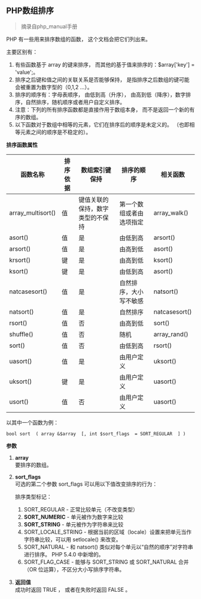 ## PHP数组排序  

> 摘录自php_manual手册

PHP 有一些用来排序数组的函数， 这个文档会把它们列出来。     

主要区别有：     

1. 有些函数基于 array  的键来排序， 而其他的基于值来排序的：$array['key'] = 'value';。     
2. 排序之后键和值之间的关联关系是否能够保持， 是指排序之后数组的键可能 会被重置为数字型的（0,1,2 ...）。     
3. 排序的顺序有：字母表顺序， 由低到高（升序）， 由高到低（降序），数字排序，自然排序，随机顺序或者用户自定义排序。     
4. 注意：下列的所有排序函数都是直接作用于数组本身， 而不是返回一个新的有序的数组。     
5. 以下函数对于数组中相等的元素，它们在排序后的顺序是未定义的。 （也即相等元素之间的顺序是不稳定的）。     

**排序函数属性**    



|	函数名称	|排序依据	|数组索引键保持|排序的顺序	|相关函数|
|---|---|---|---|---|
|	array_multisort()	|值	|键值关联的保持，数字类型的不保持	|第一个数组或者由选项指定	|array_walk()		|
|	asort()				|值	|是		|由低到高			|arsort()			|
|	arsort()			|值	|是		|由高到低			|asort()			|
|	krsort()			|键	|是		|由高到低			|ksort()			|
|	ksort()				|键	|是		|由低到高			|asort()			|
|	natcasesort()		|值	|是		|自然排序，大小写不敏感|natsort()			|
|	natsort()			|值	|是		|自然排序			|natcasesort()		|
|	rsort()				|值	|否		|由高到低			|sort()				|
|	shuffle()			|值	|否		|随机				|array_rand()		|
|	sort()				|值	|否		|由低到高			|rsort()			|
|	uasort()			|值	|是		|由用户定义			|uksort()			|
|	uksort()			|键	|是		|由用户定义			|uasort()			|
|	usort()				|值	|否		|由用户定义			|uasort()			|

以其中一个函数为例：    

    bool sort  ( array &$array  [, int $sort_flags  = SORT_REGULAR  ] )    

**参数**    

1. **array**     
	要排序的数组。     
1. **sort_flags**     
	可选的第二个参数 sort_flags 可以用以下值改变排序的行为：       
	
	排序类型标记：        

	1. SORT_REGULAR  - 正常比较单元（不改变类型）      
	1. **SORT_NUMERIC**  - 单元被作为数字来比较      
	1. **SORT_STRING**  - 单元被作为字符串来比较      
	1. SORT_LOCALE_STRING  - 根据当前的区域（locale）设置来把单元当作字符串比较，可以用 setlocale()  来改变。      
	1. SORT_NATURAL  - 和 natsort()  类似对每个单元以“自然的顺序”对字符串进行排序。 PHP 5.4.0 中新增的。      
	1. SORT_FLAG_CASE  - 能够与 SORT_STRING  或 SORT_NATURAL  合并（OR 位运算），不区分大小写排序字符串。      

1. **返回值**    
	成功时返回 TRUE ， 或者在失败时返回 FALSE 。     

